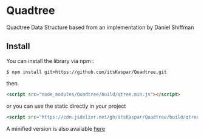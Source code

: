 # Quadtree

Quadtree Data Structure
based from an implementation by Daniel Shiffman

## Install

You can install the library via npm :
```
$ npm install git+https://github.com/itsKaspar/Quadtree.git
```
then
```html
<script src="node_modules/Quadtree/build/qtree.min.js"></script>
````

or you can use the static directly in your project
```html
<script src="https://cdn.jsdelivr.net/gh/itsKaspar/Quadtree/build/qtree.min.js"></script>
```


A minified version is also available [here](https://github.com/itsKaspar/Quadtree/blob/main/build/qtree.min.js)
